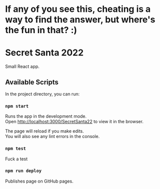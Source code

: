 # If any of you see this, cheating is a way to find the answer, but where's the fun in that? :)

# Secret Santa 2022

Small React app.

## Available Scripts

In the project directory, you can run:

### `npm start`

Runs the app in the development mode.\
Open [http://localhost:3000/SecretSanta22](http://localhost:3000/SecretSanta22) to view it in the browser.

The page will reload if you make edits.\
You will also see any lint errors in the console.

### `npm test`

Fuck a test

### `npm run deploy`

Publishes page on GitHub pages.

